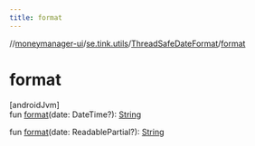 ```yaml
---
title: format
---
```

//[moneymanager-ui](../../../index.html)/[se.tink.utils](../index.html)/[ThreadSafeDateFormat](index.html)/[format](format.html)



# format



[androidJvm]\
fun [format](format.html)(date: DateTime?): [String](https://kotlinlang.org/api/latest/jvm/stdlib/kotlin/-string/index.html)

fun [format](format.html)(date: ReadablePartial?): [String](https://kotlinlang.org/api/latest/jvm/stdlib/kotlin/-string/index.html)




